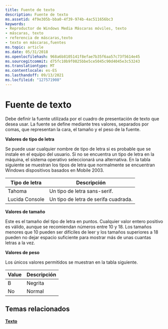 ```yaml
---
title: Fuente de texto
description: Fuente de texto
ms.assetid: 4f9e305b-bba0-4f39-974b-4ac511656bc3
keywords:
- Reproductor de Windows Media Máscaras móviles, texto
- máscaras, texto
- referencia de máscaras,texto
- texto en máscaras,fuentes
ms.topic: article
ms.date: 05/31/2018
ms.openlocfilehash: 968a6b8105141f8efae7b35f6aa57c73f5614e45
ms.sourcegitcommit: d75fc10b9f0825bbe5ce5045c90d4045e3c53243
ms.translationtype: MT
ms.contentlocale: es-ES
ms.lasthandoff: 09/13/2021
ms.locfileid: "127571908"
---
```

# <a name="text-font"></a>Fuente de texto

Debe definir la fuente utilizada por el cuadro de presentación de texto que desea usar. La fuente se define mediante tres valores, separados por comas, que representan la cara, el tamaño y el peso de la fuente.

**Valores de tipo de letra**

Se puede usar cualquier nombre de tipo de letra si es probable que se instale en el equipo del usuario. Si no se encuentra un tipo de letra en la máquina, el sistema operativo seleccionará una alternativa. En la tabla siguiente se muestran los tipos de letra que normalmente se encuentran Windows dispositivos basados en Mobile 2003.



| Tipo de letra       | Descripción              |
|----------------|--------------------------|
| Tahoma         | Un tipo de letra sans-serif.   |
| Lucida Console | Un tipo de letra de serifa cuadrada. |



 

**Valores de tamaño**

Este es el tamaño del tipo de letra en puntos. Cualquier valor entero positivo es válido, aunque se recomiendan números entre 10 y 18. Los tamaños menores que 10 pueden ser difíciles de leer y los tamaños superiores a 18 pueden no dejar espacio suficiente para mostrar más de unas cuantas letras a la vez.

**Valores de peso**

Los únicos valores permitidos se muestran en la tabla siguiente.



| Value | Descripción |
|-------|-------------|
| B     | Negrita        |
| No     | Normal      |



 

## <a name="related-topics"></a>Temas relacionados

<dl> <dt>

[**Texto**](text.md)
</dt> </dl>

 

 





